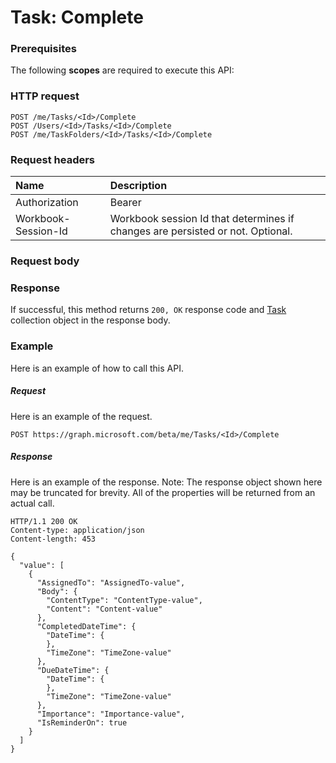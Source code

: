 # Task: Complete


### Prerequisites
The following **scopes** are required to execute this API: 
### HTTP request
<!-- { "blockType": "ignored" } -->
```http
POST /me/Tasks/<Id>/Complete
POST /Users/<Id>/Tasks/<Id>/Complete
POST /me/TaskFolders/<Id>/Tasks/<Id>/Complete

```
### Request headers
| Name       | Description|
|:---------------|:----------|
| Authorization  | Bearer <code>|
| Workbook-Session-Id  | Workbook session Id that determines if changes are persisted or not. Optional.|

### Request body

### Response
If successful, this method returns `200, OK` response code and [Task](../resources/task.md) collection object in the response body.

### Example
Here is an example of how to call this API.
##### Request
Here is an example of the request.
<!-- {
  "blockType": "request",
  "name": "task_complete"
}-->
```http
POST https://graph.microsoft.com/beta/me/Tasks/<Id>/Complete
```

##### Response
Here is an example of the response. Note: The response object shown here may be truncated for brevity. All of the properties will be returned from an actual call.
<!-- {
  "blockType": "response",
  "truncated": true,
  "@odata.type": "microsoft.graph.Task",
  "isCollection": true
} -->
```http
HTTP/1.1 200 OK
Content-type: application/json
Content-length: 453

{
  "value": [
    {
      "AssignedTo": "AssignedTo-value",
      "Body": {
        "ContentType": "ContentType-value",
        "Content": "Content-value"
      },
      "CompletedDateTime": {
        "DateTime": {
        },
        "TimeZone": "TimeZone-value"
      },
      "DueDateTime": {
        "DateTime": {
        },
        "TimeZone": "TimeZone-value"
      },
      "Importance": "Importance-value",
      "IsReminderOn": true
    }
  ]
}
```

<!-- uuid: 8fcb5dbc-d5aa-4681-8e31-b001d5168d79
2015-10-25 14:57:30 UTC -->
<!-- {
  "type": "#page.annotation",
  "description": "Task: Complete",
  "keywords": "",
  "section": "documentation",
  "tocPath": ""
}-->
